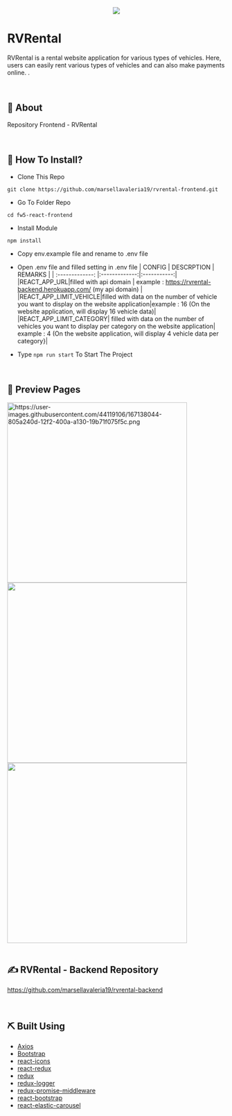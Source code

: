<div align="center">
   <img src=https://user-images.githubusercontent.com/44119106/167139154-6b2a90f9-cf4b-4ccf-845b-2a80eccd0c84.png />
</div>

<h1>RVRental</h1>

<p>
RVRental is a rental website application for various types of vehicles. Here, users can easily rent various types of vehicles and can also make payments online. .</p>
<br>
</div>

## 📍 About

Repository Frontend - RVRental

<br>

## 📌 How To Install?

- Clone This Repo

```
git clone https://github.com/marsellavaleria19/rvrental-frontend.git
```

- Go To Folder Repo

```
cd fw5-react-frontend
```

- Install Module

```
npm install
```
- Copy env.example file and rename to .env file
- Open .env file and filled setting in .env file
  | CONFIG | DESCRPTION | REMARKS |
| :-------------: |:-------------:|:-----------:|
|REACT_APP_URL|filled with api domain | example : https://rvrental-backend.herokuapp.com/ (my api domain) |
|REACT_APP_LIMIT_VEHICLE|filled with data on the number of vehicle you want to display on the website application|example : 16 (On the website application, will display 16 vehicle data)|
|REACT_APP_LIMIT_CATEGORY|
filled with data on the number of vehicles you want to display per category on the website application| example : 4 (On the website application, will display 4 vehicle data per category}|

- Type ``` npm run start ``` To Start The Project

<br>

## 🔎 Preview Pages

  <span>
      <img src="https://user-images.githubusercontent.com/44119106/167138044-805a240d-12f2-400a-a130-19b71f075f5c.png" alt="https://user-images.githubusercontent.com/44119106/167138044-805a240d-12f2-400a-a130-19b71f075f5c.png" width="415"/>
    <img src="https://user-images.githubusercontent.com/44119106/167138296-e132f761-3436-45e5-9247-99542428d28f.png" width="415"/>
    <img src="https://user-images.githubusercontent.com/44119106/167138573-a09cde1b-4a0a-4ad7-986e-d1a689fa7ea3.png" width="415"/>
    <br/>
  </span>

<br>

## ✍️ RVRental - Backend Repository

<https://github.com/marsellavaleria19/rvrental-backend>

<br>

## ⛏️ Built Using

- [Axios](https://www.npmjs.com/package/axios)
- [Bootstrap](https://www.npmjs.com/package/bootstrap)
- [react-icons](https://www.npmjs.com/package/react-icons)
- [react-redux](https://www.npmjs.com/package/react-redux)
- [redux](https://www.npmjs.com/package/redux)
- [redux-logger](https://www.npmjs.com/package/redux-logger)
- [redux-promise-middleware](https://www.npmjs.com/package/redux-promise-middleware)
- [react-bootstrap](https://react-bootstrap.github.io/)
- [react-elastic-carousel](https://www.npmjs.com/package/react-elastic-carousel)

<br>
